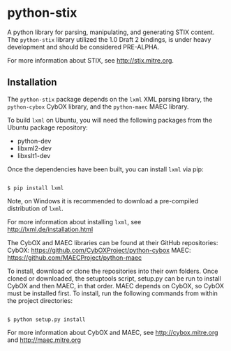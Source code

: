 # python-stix

A python library for parsing, manipulating, and generating STIX content. The `python-stix` library
utilized the 1.0 Draft 2 bindings, is under heavy development and should be considered PRE-ALPHA. 

For more information about STIX, see http://stix.mitre.org.


## Installation

The `python-stix` package depends on the `lxml` XML parsing library, the 
`python-cybox` CybOX library, and the `python-maec` MAEC library.

To build `lxml` on Ubuntu, you will need the following packages from the
Ubuntu package repository:

* python-dev
* libxml2-dev
* libxslt1-dev

Once the dependencies have been built, you can install `lxml` via pip:

<code>
$ pip install lxml
</code>

Note, on Windows it is recommended to download a pre-compiled distribution of `lxml`.

For more information about installing `lxml`, see
http://lxml.de/installation.html

The CybOX and MAEC libraries can be found at their GitHub repositories:
CybOX: https://github.com/CybOXProject/python-cybox
MAEC: https://github.com/MAECProject/python-maec

To install, download or clone the repositories into their own folders. Once cloned or downloaded,
the setuptools script, setup.py can be run to install CybOX and then MAEC, in that order. MAEC
depends on CybOX, so CybOX must be installed first. To install, run the following commands from
within the project directories:

<code>
$ python setup.py install
</code>

For more information about CybOX and MAEC, see http://cybox.mitre.org and http://maec.mitre.org 
